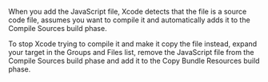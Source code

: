 When you add the JavaScript file, Xcode detects that the file is a source code file, assumes you want to compile it and automatically adds it to the Compile Sources build phase.

To stop Xcode trying to compile it and make it copy the file instead, expand your target in the Groups and Files list, remove the JavaScript file from the Compile Sources build phase and add it to the Copy Bundle Resources build phase.
